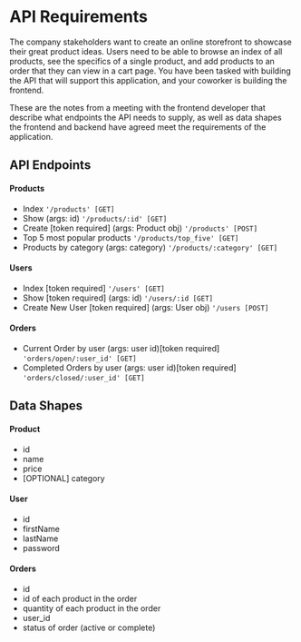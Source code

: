 # API Requirements
The company stakeholders want to create an online storefront to showcase their great product ideas. Users need to be able to browse an index of all products, see the specifics of a single product, and add products to an order that they can view in a cart page. You have been tasked with building the API that will support this application, and your coworker is building the frontend.

These are the notes from a meeting with the frontend developer that describe what endpoints the API needs to supply, as well as data shapes the frontend and backend have agreed meet the requirements of the application. 

## API Endpoints
#### Products
- Index `'/products' [GET]`
- Show  (args: id) `'/products/:id' [GET]`
- Create [token required] (args: Product obj) `'/products' [POST]`
- Top 5 most popular products `'/products/top_five' [GET]`
- Products by category (args: category) `'/products/:category' [GET]`

#### Users
- Index [token required] `'/users' [GET]`
- Show [token required] (args: id)  `'/users/:id [GET]`
- Create New User [token required] (args: User obj) `'/users [POST]`

#### Orders
- Current Order by user (args: user id)[token required] `'orders/open/:user_id' [GET]`
- Completed Orders by user (args: user id)[token required] `'orders/closed/:user_id' [GET]`

## Data Shapes
#### Product
-  id
- name
- price
- [OPTIONAL] category

#### User
- id
- firstName
- lastName
- password

#### Orders
- id
- id of each product in the order
- quantity of each product in the order
- user_id
- status of order (active or complete)

